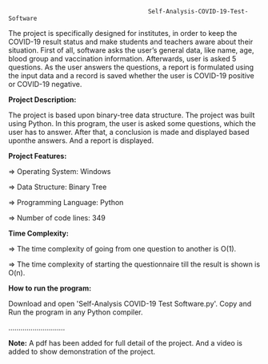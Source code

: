                                            Self-Analysis-COVID-19-Test-Software
The project is specifically designed for institutes, in order to keep the COVID-19 result status and make students and teachers aware about their situation. First of all, software asks the user’s general data, like name, age, blood group and vaccination information. Afterwards, user is asked 5 questions. As the user answers the questions, a report is formulated using the input data and a record is saved whether the user is COVID-19 positive or COVID-19 negative.  

**Project Description:**

The project is based upon binary-tree data structure. The project was built using Python. In this program, the user is asked some questions, which the user has to answer. After that, a conclusion is made and displayed based uponthe answers. And a report is displayed.

**Project Features:**

=> Operating System: Windows

=> Data Structure: Binary Tree

=> Programming Language: Python

=> Number of code lines: 349




**Time Complexity:**

=> The time complexity of going from one question to another is O(1).

=> The time complexity of starting the questionnaire till the result is shown is O(n).

**How to run the program:**

Download and open 'Self-Analysis COVID-19 Test Software.py'. Copy and Run the program in any Python compiler.

............................

**Note:**
A pdf has been added for full detail of the project. And a video is added to show demonstration of the project.
